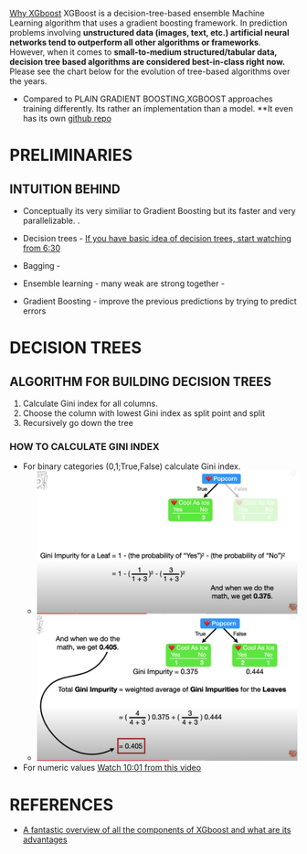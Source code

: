 [Why XGboost](https://towardsdatascience.com/https-medium-com-vishalmorde-xgboost-algorithm-long-she-may-rein-edd9f99be63d) XGBoost is a decision-tree-based ensemble Machine Learning algorithm that uses a gradient boosting framework. In prediction problems involving **unstructured data (images, text, etc.) artificial neural networks tend to outperform all other algorithms or frameworks**. However, when it comes to **small-to-medium structured/tabular data, decision tree based algorithms are considered best-in-class right now.** Please see the chart below for the evolution of tree-based algorithms over the years. 

+ Compared to PLAIN GRADIENT BOOSTING,XGBOOST approaches training differently. Its rather an implementation than a model. **It even has its own [github repo](https://github.com/dmlc/xgboost/)


# PRELIMINARIES

## INTUITION BEHIND

+ Conceptually its very similiar to Gradient Boosting but its faster and very parallelizable. . 


+ Decision trees - [If you have basic idea of decision trees, start watching from 6:30](https://www.youtube.com/watch?v=_L39rN6gz7Y)
+ Bagging - 
+ Ensemble learning - many weak are strong together - 
+ Gradient Boosting - improve the previous predictions by trying to predict errors 


# DECISION TREES 

## ALGORITHM FOR BUILDING DECISION TREES 

1. Calculate Gini index for all columns. 
2. Choose the column with lowest Gini index as split point and split 
3. Recursively go down the tree

### HOW TO CALCULATE GINI INDEX

+ For binary categories (0,1;True,False) calculate Gini index. 
  + ![IMG](GINILEAF.png)
  + ![IMG](GINI.png)
+ For numeric values [Watch 10:01 from this video]((https://www.youtube.com/watch?v=_L39rN6gz7Y))

# REFERENCES 

+ [A fantastic overview of all the components of XGboost and what are its advantages](https://towardsdatascience.com/https-medium-com-vishalmorde-xgboost-algorithm-long-she-may-rein-edd9f99be63d)